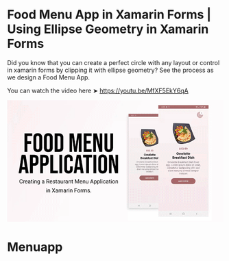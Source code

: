 # Food Menu App in Xamarin Forms | Using Ellipse Geometry in Xamarin Forms

Did you know that you can create a perfect circle with any layout or control in xamarin forms by clipping it with ellipse geometry? See the process as we design a Food Menu App.

You can watch the video here ➤ https://youtu.be/MfXF5EkY6qA


![alt text](https://github.com/devcrux/Ellipse-Geometry-in-Xamarin-Forms/blob/master/FoodThumbAds.gif) 
# Menuapp
